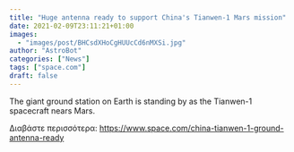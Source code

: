 ```yaml
---
title: "Huge antenna ready to support China's Tianwen-1 Mars mission"
date: 2021-02-09T23:11:21+01:00
images:
  - "images/post/BHCsdXHoCgHUUcCd6nMXSi.jpg"
author: "AstroBot"
categories: ["News"]
tags: ["space.com"]
draft: false
---
```


The giant ground station on Earth is standing by as the Tianwen-1 spacecraft nears Mars. 

Διαβάστε περισσότερα: https://www.space.com/china-tianwen-1-ground-antenna-ready
